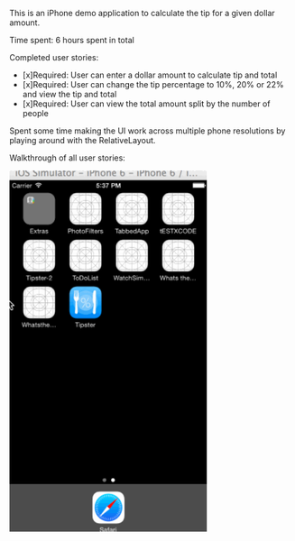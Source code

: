 
This is an iPhone demo application to calculate the tip for a given dollar amount. 

Time spent: 6 hours spent in total

Completed user stories:

* [x]Required: User can enter a dollar amount to calculate tip and total
* [x]Required: User can change the tip percentage to 10%, 20% or 22% and view the tip and total
* [x]Required: User can view the total amount split by the number of people 


Spent some time making the UI work across multiple phone resolutions by playing around with the RelativeLayout.

Walkthrough of all user stories:

<img src="tipper6.gif" alt="Screen Demo" width="350" />


